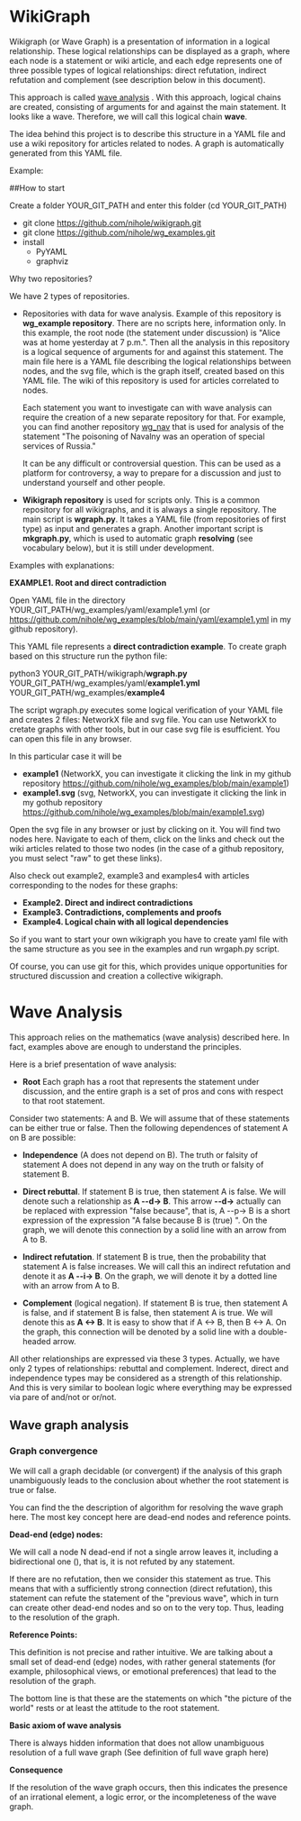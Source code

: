 # WikiGraph

Wikigraph (or Wave Graph) is a presentation of information in a logical relationship. These logical relationships can be displayed as a graph, where each node is a statement or wiki article, and each edge represents one of three possible types of logical relationships: direct refutation, indirect refutation and complement (see description below in this document). 

This approach is called  [wave analysis](https://habr.com/ru/post/506670/) . With this approach, logical chains are created, consisting of arguments for and against the main statement. It looks like a wave. Therefore, we will call this logical chain **wave**.

The idea behind this project is to describe this structure in a YAML file and use a wiki repository for articles related to nodes. A graph is automatically generated from this YAML file.

Example:

##How to start

Create a folder YOUR_GIT_PATH and enter this folder (cd YOUR_GIT_PATH)

- git clone https://github.com/nihole/wikigraph.git
- git clone https://github.com/nihole/wg_examples.git
- install
  - PyYAML
  - graphviz

Why two repositories?

We have 2 types of repositories. 

- Repositories with data for wave analysis. Example of this repository is **wg_example repository**. There are no scripts here, information only. In this example, the root node (the statement under discussion) is "Alice was at home yesterday at 7 p.m.". Then all the analysis in this repository is a logical sequence of arguments for and against this statement. The main file here is a YAML file describing the logical relationships between nodes, and the svg file, which is the graph itself, created based on this YAML file. The wiki of this repository is used for articles correlated to nodes.

  Each statement you want to investigate can with wave analysis can require the creation of a new separate repository for that. For example, you can find another repository [wg_nav](https://github.com/nihole/wg_nav) that is used for analysis of the statement "The poisoning of Navalny was an operation of special services of Russia."

  It can be any difficult or controversial question. This can be used as a platform for controversy, a way to prepare for a discussion and just to understand yourself and other people.

- **Wikigraph repository** is used for scripts only. This is a common repository for all wikigraphs, and it is always a single repository. The main script is **wgraph.py**. It takes a YAML file (from repositories of first type) as input and generates a graph. Another important script is **mkgraph.py**, which is used to automatic  graph **resolving**  (see vocabulary below), but it is still under development.


Examples with explanations:

**EXAMPLE1. Root and direct contradiction**

Open YAML file in the directory YOUR_GIT_PATH/wg_examples/yaml/example1.yml (or https://github.com/nihole/wg_examples/blob/main/yaml/example1.yml in my github repository).

This YAML file represents a **direct contradiction example**. To create graph based on this structure run the python file:

 python3 YOUR_GIT_PATH/wikigraph/**wgraph.py** YOUR_GIT_PATH/wg_examples/yaml/**example1.yml** YOUR_GIT_PATH/wg_examples/**example4**

 The script wgraph.py executes some logical verification of your YAML file and creates 2 files: NetworkX file and svg file. 
 You can use NetworkX to cretate graphs with other tools, but in our case svg file is esufficient. You can open this file in any browser.

 In this particular case it will be 

 - **example1** (NetworkX, you can investigate it clicking the link in my github repository https://github.com/nihole/wg_examples/blob/main/example1)
 - **example1.svg** (svg, NetworkX, you can investigate it clicking the link in my gothub repository https://github.com/nihole/wg_examples/blob/main/example1.svg)

Open the svg file in any browser or just by clicking on it. You will find two nodes here. Navigate to each of them, click on the links and check out the wiki articles related to those two nodes (in the case of a github repository, you must select "raw" to get these links).

Also check out example2, example3 and examples4 with articles corresponding to the nodes for these graphs:

- **Example2. Direct and indirect contradictions**
- **Example3. Contradictions, complements and proofs**
- **Example4. Logical chain with all logical dependencies**

So if you want to start your own wikigraph you have to create yaml file with the same structure as you see in the examples and run wrgaph.py script.

Of course, you can use git for this, which provides unique opportunities for structured discussion and creation a collective wikigraph.


# Wave Analysis

This approach relies on the mathematics (wave analysis) described here. In fact, examples above are enough to understand the principles. 

Here is a brief presentation of wave analysis:

- **Root** Each graph has a root that represents the statement under discussion, and the entire graph is a set of pros and cons with respect to that root statement.

Consider two statements: A and B. We will assume that of these statements can be either true or false. Then the following dependences of statement A on B are possible:

- **Independence** (A does not depend on B). The truth or falsity of statement A does not depend in any way on the truth or falsity of statement B.

- **Direct rebuttal**. If statement B is true, then statement A is false. We will denote such a relationship as **A --d-> B**. This arrow **--d->** actually can be replaced with expression "false because", that is, A --p-> B is a short expression of the expression "A false because B is (true) ". 
  On the graph, we will denote this connection by a solid line with an arrow from A to B.

- **Indirect refutation**. If statement B is true, then the probability that statement A is false increases. We will call this an indirect refutation and denote it as **A --i-> B**. On the graph, we will denote it by a dotted line with an arrow from A to B.

- **Complement** (logical negation). If statement B is true, then statement A is false, and if statement B is false, then statement A is true. We will denote this as **A <-> B**. It is easy to show that if A <-> B, then B <-> A. On the graph, this connection will be denoted by a solid line with a double-headed arrow.

All other relationships are expressed via these 3 types. Actually, we have only 2 types of relationships: rebuttal and complement. Inderect, direct and independence types may be considered as a strength of this relationship. And this is very similar to boolean logic where everything may be expressed via pare of and/not or or/not.

## Wave graph analysis

### Graph convergence

We will call a graph decidable (or convergent) if the analysis of this graph unambiguously leads to the conclusion about whether the root statement is true or false. 

You can find the the description of algorithm for resolving the wave graph here.
The most key concept here are dead-end nodes and reference points.

**Dead-end (edge) nodes:**

We will call a node N dead-end if not a single arrow leaves it, including a bidirectional one (), that is, it is not refuted by any statement.

If there are no refutation, then we consider this statement as true. This means that with a sufficiently strong connection (direct refutation), this statement can refute the statement of the "previous wave", which in turn can create other dead-end nodes and so on to the very top. Thus, leading to the resolution of the graph.

**Reference Points:**

This definition is not precise and rather intuitive. We are talking about a small set of dead-end (edge) nodes, with rather general statements (for example, philosophical views, or emotional preferences) that lead to the resolution of the graph.

The bottom line is that these are the statements on which "the picture of the world" rests or at least the attitude to the root statement.

**Basic axiom of wave analysis**

There is always hidden information that does not allow unambiguous resolution of a full wave graph
(See definition of full wave graph here)

**Consequence**

If the resolution of the wave graph occurs, then this indicates the presence of an irrational element, a logic error, or the incompleteness of the wave graph.
